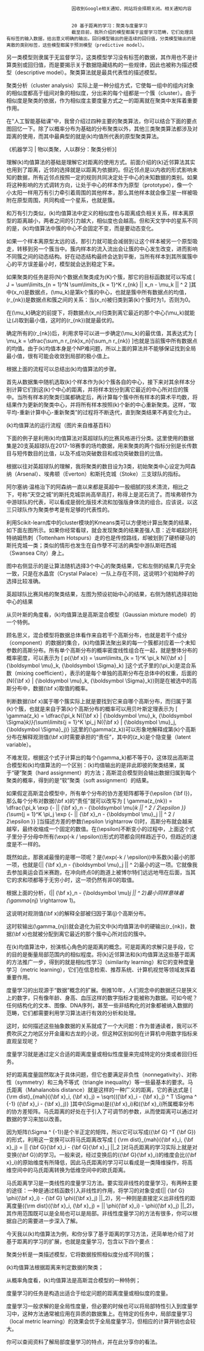 
                            
                            因收到Google相关通知，网站将会择期关闭。相关通知内容
                            
                            
                            20 基于距离的学习：聚类与度量学习
                            截至目前，我所介绍的模型都属于监督学习范畴，它们处理具有标签的输入数据，给出意义明确的输出，回归模型输出的是连续的回归值，分类模型输出的是离散的类别标签，这些模型都属于预测模型（predictive model）。

另一类模型则隶属于无监督学习，这类模型学习没有标签的数据，其作用也不是计算类别或回归值，而是要揭示关于数据隐藏结构的一些规律，因此也被称为描述模型（descriptive model）。聚类算法就是最具代表性的描述模型。

聚类分析（cluster analysis）实际上是一种分组方式，它使每一组中的组内对象的相似度都高于组间对象的相似度，分出来的每个组都是一个簇（cluster）。由于相似度是聚类的依据，作为相似度主要度量方式之一的距离就在聚类中发挥着重要作用。

在“人工智能基础课”中，我曾介绍过四种主要的聚类算法，你可以结合下面的要点图回忆一下。除了以概率分布为基础的分布聚类以外，其他三类聚类算法都涉及对距离的使用，而其中最典型的就是\(k\)均值所代表的原型聚类算法。



《机器学习 | 物以类聚，人以群分：聚类分析》]

理解\(k\)均值算法的基础是理解它对距离的使用方式。前面介绍的\(k\)近邻算法其实也用到了距离，近邻的选择就是以距离为依据的。但近邻点是以内收的形式影响未知的数据，所有近邻点按照一定的规则共同决定处于中心的未知数据的类别。如果将这种影响的方式调转方向，让处于中心的样本作为原型（prototype），像一个小太阳一样用万有引力牵引着周围的其他样本，那么其他样本就会像卫星一样被吸附在原型周围，共同构成一个星系，也就是簇。

和万有引力类似，\(k\)均值算法中定义的相似度也与距离成负相关关系，样本离原型的距离越小，两者之间的引力越大，相似度也会越高。但和天文学中的星系不同的是，\(k\)均值算法中簇的中心不会固定不变，而是要动态变化。

如果一个样本离原型太远的话，那引力就可能会减弱到让这个样本被另一个原型吸走，转移到另一个簇当中。簇内样本的流入流出会让簇的中心发生改变，进而影响不同簇之间的动态结构。好在动态结构最终会达到平衡，当所有样本到其所属簇中心的平方误差最小时，模型就会达到稳定下来。

如果聚类的任务是将\(N\)个数据点聚类成为\(K\)个簇，那它的目标函数就可以写成
\[ J = \\sum\\limits_{n = 1}^N \\sum\\limits_{k = 1}^K r_{nk} || x_n - \\mu_k || ^ 2 \]其中\(x_n\)是数据点，\(\\mu_k\)是第k个簇的中心，也就是簇中所有数据点的均值，\(r_{nk}\)是数据点和簇之间的关系：当\(x_n\)被归类到第\(k\)个簇时为1，否则为0。

在\(\\mu_k\)确定的前提下，将数据点\(x_n\)归类到离它最近的那个中心\(\\mu_k\)就能让\(J\)取到最小值，这时的\(r_{nk}\)就是最优的。

确定所有的\(r_{nk}\)后，利用求导可以进一步确定\(\\mu_k\)的最优值，其表达式为
\[ \\mu_k = \\dfrac{\\sum_n r_{nk}x_n}{\\sum_n r_{nk}} \]也就是当前簇中所有数据点的均值。由于\(k\)均值本身是个NP难问题，所以上面的算法并不能够保证找到全局最小值，很有可能会收敛到局部的极小值上。

根据上面的流程可以总结出\(k\)均值算法的步骤。

首先从数据集中随机选取\(k\)个样本作为\(k\)个簇各自的中心，接下来对其余样本分别计算它们到这\(k\)个中心的距离，并将样本划分到离它最近的中心所对应的簇中。当所有样本的聚类归属都确定后，再计算每个簇中所有样本的算术平均数，将结果作为更新的聚类中心，并将所有样本按照\(k\)个新的中心重新聚类。这样，“取平均-重新计算中心-重新聚类”的过程将不断迭代，直到聚类结果不再变化为止。



\(k\)均值算法的运行流程（图片来自维基百科）

下面的例子是利用\(k\)均值算法对英超球队的比赛风格进行分类。这里使用的数据集是20支英超球队在2017-18赛季的场均数据，用来聚类的两个指标分别是长传数目与短传数目的比值，以及不成功突破数目和成功突破数目的比值。

根据以往对英超球队的理解，我将聚类的数目设为3类，初始聚类中心设定为阿森纳（Arsenal）、埃弗顿（Everton）和斯托克城（Stoke）三支球队的指标。

阿尔塞纳·温格治下的阿森纳一直以来都是英超中一股细腻的技术清流，相比之下，号称“天空之城”的斯托克城崇尚高举高打，称得上是泥石流了。而埃弗顿作为中游球队的代表，可以看成是弱化版技术流和加强版身体流的组合。应该说，以这三只球队作为聚类参考是有足够的代表性的。

利用Scikit-learn库中的cluster模块的Kmeans类可以方便地计算出聚类的结果，如下面左图所示。如果你经常看球，就会发现聚类的结果差强人意：近年崛起的托特纳姆热刺（Tottenham Hotspurs）走的也是传控路线，却被划到了硬桥硬马的斯托克城一类；类似的情形也发生在自作孽不可活的典型中游队斯旺西城（Swansea City）身上。

图中右侧显示的是让算法随机选择3个中心的聚类结果，它和左侧的结果几乎完全一致，只是在水晶宫（Crystal Palace）一队上存在不同，这说明3个初始种子的选择比较准确。



英超球队比赛风格的聚类结果，左图为预设初始中心的结果，右侧为随机选择初始中心的结果

从贝叶斯的角度看，\(k\)均值算法是高斯混合模型（Gaussian mixture model）的一个特例。

顾名思义，混合模型将数据总体看作来自若干个高斯分布，也就是若干个成分（component）的数据的集合，\(k\)均值算法聚出来的每一个簇都对应着一个未知参数的高斯分布。所有单个高斯分布的概率密度线性组合在一起，就是整体分布的概率密度，可以表示为
\[ p({\\bf x}) = \\sum\\limits_{k = 1}^K \\pi_k N({\\bf x} | {\\boldsymbol \\mu}_k, {\\boldsymbol \\Sigma}_k) \]这个式子里的\(\\pi_k\)是混合系数（mixing coefficient），表示的是每个单独的高斯分布在总体中的权重，后面的\(N({\\bf x} | {\\boldsymbol \\mu}_k, {\\boldsymbol \\Sigma}_k)\)则是在被选中的高斯分布中，数据\(\\bf x\)取值的概率。

判断数据\(\\bf x\)属于哪个簇实际上就是要找到它来自哪个高斯分布，而归属于第\(k\)个簇，也就是来自于第\(k\)个高斯分布的概率可以用贝叶斯定理表示为
\[ \\gamma(z_k) = \\dfrac{\\pi_k N({\\bf x} | {\\boldsymbol \\mu}_k, {\\boldsymbol \\Sigma}_k)}{\\sum\\limits_{j = 1}^K \\pi_j N({\\bf x} | {\\boldsymbol \\mu}_j, {\\boldsymbol \\Sigma}_j)} \]这里的\(\\gamma(z_k)\)可以形象地解释成第\(k\)个高斯分布在解释观测值\(\\bf x\)时需要承担的“责任”，其中的\(z_k\)是个隐变量（latent variable）。

不难发现，根据这个式子计算出的每个\(\\gamma_k\)都不等于0，这体现出高斯混合模型和\(k\)均值算法的一个区别：\(k\)均值输出的是非此即彼的聚类结果，属于“硬”聚类（hard assignment）的方法；高斯混合模型则会输出数据归属到每个聚类的概率，得到的是“软”聚类（soft assignment）的结果。

如果假定高斯混合模型中，所有单个分布的协方差矩阵都等于\(\\epsilon {\\bf I}\)，那么每个分布对数据\(\\bf x\)的“责任”就可以改写为
\[ \\gamma(z_{nk}) = \\dfrac{\\pi_k \\exp {- || {\\bf x}_n - {\\boldsymbol \\mu}_k || ^ 2 / 2\\epsilon }}{\\sum_{j = 1}^K \\pi_j \\exp {- || {\\bf x}_n - {\\boldsymbol \\mu}_j || ^ 2 / 2\\epsilon }} \]当描述方差的参数\(\\epsilon \\rightarrow 0\)时，高斯分布就会越来越窄，最终收缩成一个固定的数值。在\(\\epsilon\)不断变小的过程中，上面这个式子里分子分母中所有\(\\exp(-k / \\epsilon)\)形式的项都会同样趋近于0，但趋近的速度是不一样的。

既然如此，那衰减最慢的是哪一项呢？是\(\\exp(-k / \\epsilon)\)中系数\(k\)最小的那一项，也就是\(|| {\\bf x}_n - {\\boldsymbol \\mu}_j || ^ 2\)最小的这一项。它就像我去参加奥运会百米赛跑，在冲向终点0的跑道上被博尔特们远远地甩在后面，当其它的求和项都等于无穷小时，这一项仍然有非0的取值。

根据上面的分析，\(|| {\\bf x}_n - {\\boldsymbol \\mu}_j || ^ 2\)最小同样意味着\(\\gamma_{nj} \\rightarrow 1\)。

这说明对观测值\(\\bf x\)的解释全部被归因于第\(j\)个高斯分布。

这时软输出\(\\gamma_{nj}\)就会退化为前文中\(k\)均值算法中的硬输出\(r_{nk}\)，数据\(\\bf x\)也就被分配到离它最近的那个簇中心所对应的簇中。

在\(k\)均值算法中，扮演核心角色的是距离的概念。可是距离的求解只是手段，它的目的是衡量局部范围内的相似程度。将\(k\)近邻算法和\(k\)均值算法这些基于距离的方法推广一步，得到的就是相似性学习（similarity learning）和它的变种度量学习（metric learning），它们在信息检索、推荐系统、计算机视觉等领域发挥着重要作用。

度量学习的出现源于“数据”概念的扩展。倒推10年，人们观念中的数据还只是狭义上的数字，只有像年龄、身高、血压这样的数字指标才能被称为数据。可如今呢？任何结构化的文本、图像、DNA序列，甚至一些非结构化的对象都被纳入数据的范畴，它们都需要利用学习算法进行有效的分析和处理。

这时，如何描述这些抽象数据的关系就成了一个大问题：作为普通读者，我可以不费吹灰之力地区分开金庸和古龙的小说，但这种区别如何在计算机中用数字指标来直观呈现呢？

度量学习就是通过定义合适的距离度量或相似性度量来完成特定的分类或者回归任务。

好的距离度量固然取决于具体问题，但它也要满足非负性（nonnegativity）、对称性（symmetry）和三角不等式（triangle inequality）等一些最基本的要求。马氏距离（Mahalanobis distance）就是这样的一种广义的距离，它的表达式是
\[ {\\rm dist}_{mah}({\\bf x}_i, {\\bf x}_j) = \\sqrt{({\\bf x}_i - {\\bf x}_j) ^ T \\Sigma ^ {-1} ({\\bf x}_i - {\\bf x}_j)} \]其中\(\\Sigma\)是\({\\bf x}_i\)和\({\\bf x}_i\)所属概率分布的协方差矩阵。马氏距离的好处在于引入了可调节的参数，从而使距离可以通过对数据的学习来加以改善。

因为矩阵\(\\Sigma ^ {-1}\)是个半正定的矩阵，所以它可以写成\({\\bf G} ^T {\\bf G}\)的形式，利用这一变换可以将马氏距离改写成
\[ {\\rm dist}_{mah}({\\bf x}_i, {\\bf x}_j) = || {\\bf G}{\\bf x}_i - {\\bf G}{\\bf x}_j ||_2 \]对马氏距离的学习实际上就是对变换\({\\bf G}\)的学习。一般来说，经过变换后的\({\\bf G}{\\bf x}_i\)的维度会比\({\\bf x}_i\)的原始维度有所降低，因此马氏距离的学习可以看成是一类降维操作，将高维空间中的马氏距离转换为低维空间中的欧氏距离。

马氏距离学习是一类线性的度量学习方法。要实现非线性的度量学习，有两种主要的途径：一种是通过核函数引入非线性的作用，将学习的对象变成\(|| {\\bf G} \\phi({\\bf x}_i) - {\\bf G} \\phi({\\bf x}_j) ||_2\)，另一种则是直接定义出非线性的距离度量\({\\rm dist}({\\bf x}_i, {\\bf x}_j) = || \\phi({\\bf x}_i) - \\phi({\\bf x}_j) ||_2\)，其作用范围既可以是全局也可以是局部。非线性度量学习的方法有很多，你可以根据自己的需要进一步深入了解。

今天我以\(k\)均值算法为例，和你分享了基于距离的学习方法，还简单地介绍了对基于距离的学习的扩展，也就是度量学习，包含以下四个要点：


聚类分析是一类描述模型，它将数据按照相似度分成不同的簇；

\(k\)均值算法根据距离来判定数据的聚类；

从概率角度看，\(k\)均值算法是高斯混合模型的一种特例；

度量学习的任务是构造出适合于给定问题的距离度量或相似度的度量。


度量学习一般求解的是全局性度量，但必要的时候也可以将局部特性引入到度量学习中，这种方法通常被应用在异质的数据集上。在特定的任务中，局部度量学习（local metric learning）的效果会优于全局度量学习，但相应的计算开销也会较大。

你可以查阅资料了解局部度量学习的特点，并在此分享你的看法。



                        
                        
                            
